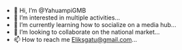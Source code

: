 - 👋 Hi, I’m @YahuampiGMB
- 👀 I’m interested in multiple activities...
- 🌱 I’m currently learning how to socialize on a media hub...
- 💞️ I’m looking to collaborate on the national market...
- 📫 How to reach me Eliksgatu@gmail.com...

<!---
YahuampiGMB/YahuampiGMB is a ✨ special ✨ repository because its `README.md` (this file) appears on your GitHub profile.
You can click the Preview link to take a look at your changes.
--->
